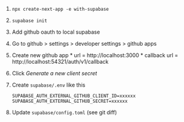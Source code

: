 1. `npx create-next-app -e with-supabase`

1. `supabase init`

1. Add github oauth to local supabase
  1. Go to github > settings > developer settings > github apps
  1. Create new github app
    * url = http://localhost:3000
    * callback url = http://localhost:54321/auth/v1/callback
  1. Click _Generate a new client secret_
  1. Create `supabase/.env` like this
      ```
      SUPABASE_AUTH_EXTERNAL_GITHUB_CLIENT_ID=xxxxxx
      SUPABASE_AUTH_EXTERNAL_GITHUB_SECRET=xxxxxx
      ```
  1. Update `supabase/config.toml` (see git diff)
